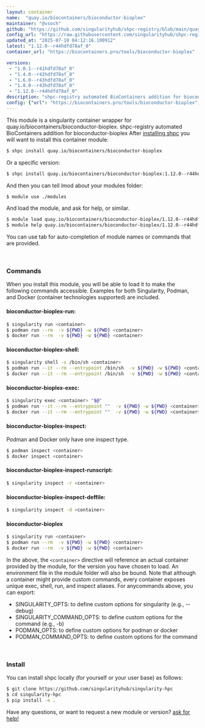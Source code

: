 ```yaml
---
layout: container
name:  "quay.io/biocontainers/bioconductor-bioplex"
maintainer: "@vsoch"
github: "https://github.com/singularityhub/shpc-registry/blob/main/quay.io/biocontainers/bioconductor-bioplex/container.yaml"
config_url: "https://raw.githubusercontent.com/singularityhub/shpc-registry/main/quay.io/biocontainers/bioconductor-bioplex/container.yaml"
updated_at: "2025-07-10 04:12:16.100912"
latest: "1.12.0--r44hdfd78af_0"
container_url: "https://biocontainers.pro/tools/bioconductor-bioplex"

versions:
 - "1.0.1--r41hdfd78af_0"
 - "1.4.0--r42hdfd78af_0"
 - "1.6.0--r43hdfd78af_0"
 - "1.8.0--r43hdfd78af_0"
 - "1.12.0--r44hdfd78af_0"
description: "shpc-registry automated BioContainers addition for bioconductor-bioplex"
config: {"url": "https://biocontainers.pro/tools/bioconductor-bioplex", "maintainer": "@vsoch", "description": "shpc-registry automated BioContainers addition for bioconductor-bioplex", "latest": {"1.12.0--r44hdfd78af_0": "sha256:f096269848b75ea87f842b8247ca047574b208e7e48f3db3c1dda3f9b8106106"}, "tags": {"1.0.1--r41hdfd78af_0": "sha256:54431d9178dafcca0b9bd9814ada771cac4ba159c7dc0914748fb685c6471869", "1.4.0--r42hdfd78af_0": "sha256:67e69b2d43a23de05497a6c278b7c96cb59bf68b8a74d48b22c9b2008fc9a09a", "1.6.0--r43hdfd78af_0": "sha256:a1a8f8a9db0aebfca8e34cd374a30deea8b17b77767b91965332433a16584c57", "1.8.0--r43hdfd78af_0": "sha256:95056fafc2105b6443a762055def16e9879a70526367c40022f0b1115892e1bb", "1.12.0--r44hdfd78af_0": "sha256:f096269848b75ea87f842b8247ca047574b208e7e48f3db3c1dda3f9b8106106"}, "docker": "quay.io/biocontainers/bioconductor-bioplex"}
---
```


This module is a singularity container wrapper for quay.io/biocontainers/bioconductor-bioplex.
shpc-registry automated BioContainers addition for bioconductor-bioplex
After [installing shpc](#install) you will want to install this container module:


```bash
$ shpc install quay.io/biocontainers/bioconductor-bioplex
```

Or a specific version:

```bash
$ shpc install quay.io/biocontainers/bioconductor-bioplex:1.12.0--r44hdfd78af_0
```

And then you can tell lmod about your modules folder:

```bash
$ module use ./modules
```

And load the module, and ask for help, or similar.

```bash
$ module load quay.io/biocontainers/bioconductor-bioplex/1.12.0--r44hdfd78af_0
$ module help quay.io/biocontainers/bioconductor-bioplex/1.12.0--r44hdfd78af_0
```

You can use tab for auto-completion of module names or commands that are provided.

<br>

### Commands

When you install this module, you will be able to load it to make the following commands accessible.
Examples for both Singularity, Podman, and Docker (container technologies supported) are included.

#### bioconductor-bioplex-run:

```bash
$ singularity run <container>
$ podman run --rm  -v ${PWD} -w ${PWD} <container>
$ docker run --rm  -v ${PWD} -w ${PWD} <container>
```

#### bioconductor-bioplex-shell:

```bash
$ singularity shell -s /bin/sh <container>
$ podman run --it --rm --entrypoint /bin/sh  -v ${PWD} -w ${PWD} <container>
$ docker run --it --rm --entrypoint /bin/sh  -v ${PWD} -w ${PWD} <container>
```

#### bioconductor-bioplex-exec:

```bash
$ singularity exec <container> "$@"
$ podman run --it --rm --entrypoint ""  -v ${PWD} -w ${PWD} <container> "$@"
$ docker run --it --rm --entrypoint ""  -v ${PWD} -w ${PWD} <container> "$@"
```

#### bioconductor-bioplex-inspect:

Podman and Docker only have one inspect type.

```bash
$ podman inspect <container>
$ docker inspect <container>
```

#### bioconductor-bioplex-inspect-runscript:

```bash
$ singularity inspect -r <container>
```

#### bioconductor-bioplex-inspect-deffile:

```bash
$ singularity inspect -d <container>
```



#### bioconductor-bioplex

```bash
$ singularity run <container>
$ podman run --rm  -v ${PWD} -w ${PWD} <container>
$ docker run --rm  -v ${PWD} -w ${PWD} <container>
```


In the above, the `<container>` directive will reference an actual container provided
by the module, for the version you have chosen to load. An environment file in the
module folder will also be bound. Note that although a container
might provide custom commands, every container exposes unique exec, shell, run, and
inspect aliases. For anycommands above, you can export:

 - SINGULARITY_OPTS: to define custom options for singularity (e.g., --debug)
 - SINGULARITY_COMMAND_OPTS: to define custom options for the command (e.g., -b)
 - PODMAN_OPTS: to define custom options for podman or docker
 - PODMAN_COMMAND_OPTS: to define custom options for the command

<br>

### Install

You can install shpc locally (for yourself or your user base) as follows:

```bash
$ git clone https://github.com/singularityhub/singularity-hpc
$ cd singularity-hpc
$ pip install -e .
```

Have any questions, or want to request a new module or version? [ask for help!](https://github.com/singularityhub/singularity-hpc/issues)